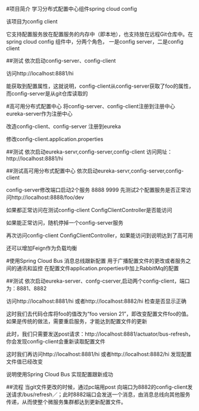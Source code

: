 #项目简介
学习分布式配置中心组件spring cloud config 

该项目为config client

它支持配置服务放在配置服务的内存中（即本地），也支持放在远程Git仓库中。在spring cloud config 组件中，分两个角色，
一是config server，二是config client

##测试
依次启动config-server、config-client

访问http://localhost:8881/hi

能获取到配置属性，这就说明，config-client从config-server获取了foo的属性，而config-server是从git仓库读取的

#高可用分布式配置中心 将config-server、config-client注册到注册中心
eureka-server作为注册中心

改造config-client、config-server 注册到eureka

修改config-client.application.properties

##测试
依次启动eureka-servr,config-server,config-client 访问网址：http://localhost:8881/hi

##测试高可用分布式配置中心
依次启动eureka-servr,config-server,config-client

config-server修改端口启动2个服务 8888 9999
先测试2个配置服务是否正常访问http://localhost:8888/foo/dev

如果都正常访问在测试config-client ConfigClientController是否能访问

如果能正常访问，随机停掉一个config-server服务

再次访问config-client ConfigClientController，如果能访问到说明达到了高可用

还可以增加Feign作为负载均衡

#使用Spring Cloud Bus 消息总线跟新配置
用于广播配置文件的更改或者服务之间的通讯和监控
在配置文件application.properties中加上RabbitMq的配置

##测试
依次启动eureka-server、confg-cserver,启动两个config-client，端口为：8881、8882

访问http://localhost:8881/hi 或者http://localhost:8882/hi 检查是否显示正确

这时我们去代码仓库将foo的值改为“foo version 21”，即改变配置文件foo的值。如果是传统的做法，需要重启服务，才能达到配置文件的更新

此时，我们只需要发送post请求：http://localhost:8881/actuator/bus-refresh，你会发现config-client会重新读取配置文件

这时我们再访问http://localhost:8881/hi 或者http://localhost:8882/hi 发现配置文件值已经改变

说明使用Spring Cloud Bus 实现配置跟新成功

##流程
当git文件更改的时候，通过pc端用post 向端口为8882的config-client发送请求/bus/refresh／；此时8882端口会发送一个消息，由消息总线向其他服务传递，从而使整个微服务集群都达到更新配置文件。








